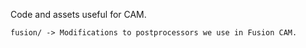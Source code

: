 Code and assets useful for CAM.

```
fusion/ -> Modifications to postprocessors we use in Fusion CAM.
```
